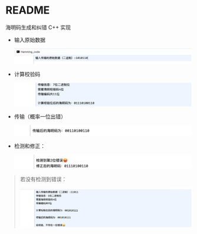 # README



海明码生成和纠错 C++ 实现

- 输入原始数据

  ![image-20240326135428608](README.assets/image-20240326135428608.png)

- 计算校验码

  ![image-20240326154126504](README.assets/image-20240326154126504.png)

- 传输（概率一位出错）

  ![image-20240326154240055](README.assets/image-20240326154240055-1438961.png)

- 检测和修正：

  ![image-20240326154259072](README.assets/image-20240326154259072.png)

> 若没有检测到错误：
>
> ![image-20240326154336022](README.assets/image-20240326154336022.png)